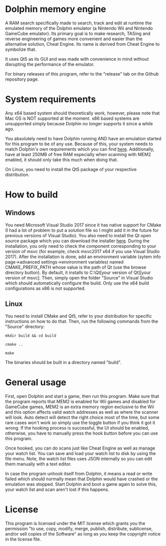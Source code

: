 # Dolphin memory engine
A RAM search specifically made to search, track and edit at runtime the emulated memory of the Dolphin emulator (a Nintendo Wii and Nintendo GameCube emulator).  Its primary goal is to make research, TASing and reverse engineering of games more convenient and easier than the alternative solution, Cheat Engine.  Its name is derived from Cheat Engine to symbolize that.

It uses Qt5 as its GUI and was made with convenience in mind without disrupting the performance of the emulator.

For binary releases of this program, refer to the "release" tab on the Github repository page.

# System requirements
Any x64 based system should theoretically work, however, please note that Mac OS is NOT supported at the moment. x86 based systems are unsupported simply because Dolphin no longer supports it since a while ago.

You absolutely need to have Dolphin running AND have an emulation started for this program to be of any use.  Because of this, your system needs to match Dolphin's own requirements which you can find [here](https://github.com/dolphin-emu/dolphin#system-requirements).  Additionally, have at least 250MB of free RAM especially when scanning with MEM2 enabled, it should only take this much when doing that.

On Linux, you need to install the Qt5 package of your respective distribution.

# How to build
## Windows
You need Microsoft Visual Studio 2017 since it has native support for CMake (I had a lot of problem to put a solution file so I might add it in the future for previous versions of Visual Studio).  You also need to install the Qt open source package which you can download the installer [here](http://download.qt.io/official_releases/qt/5.9/5.9.1/qt-opensource-windows-x86-5.9.1.exe). During the installation, you only need to check the component corresponding to your version of msvc (for example, check msvc2017 x64 if you use Visual Studio 2017).  After the installation is done, add an environment variable (sytem info page->advanced settings->environment variables) named CMAKE_PREFIX_PATH whose value is the path of Qt (use the browse directory button). By default, it installs to C:\Qt\[your version of Qt]\[your version of msvc]. Then, simply open the folder "Source" in Visual Studio which should automatically configure the build.  Only use the x64 build configurations as x86 is not supported.

## Linux
You need to install CMake and Qt5, refer to your distribution for specific instructions on how to do that.  Then, run the following commands from the "Source" directory:

`mkdir build && cd build`

`cmake ..`

`make`

The binaries should be built in a directory named "build".

# General usage
First, open Dolphin and start a game, then run this program.  Make sure that the program reports that MEM2 is enabled for Wii games and disabled for GameCube games, MEM2 is an extra memory region exclusive to the Wii and this option affects valid watch addresses as well as where the scanner will look.  Auto detect will detect the right choice most of the time, but some rare cases won't work so simply use the toggle button if you think it got it wrong.  If the hooking process is successful, the UI should be enabled, otherwise, you have to manually press the hook button before you can use this program.

Once hooked, you can do scans just like Cheat Engine as well as manage your watch list.  You can save and load your watch list to disk by using the file menu.  Note, the watch list files uses JSON internally so you can edit them manually with a text editor.

In case the program unhook itself from Dolphin, it means a read or write failed which should normally mean that Dolphin would have crashed or the emulation was stopped.  Start Dolphin and boot a game again to solve this, your watch list and scan aren't lost if this happens.

# License
This program is licensed under the MIT license which grants you the permission "to use, copy, modify, merge, publish, distribute, sublicense, and/or sell copies of the Software" as long as you keep the copyright notice in the license file.
